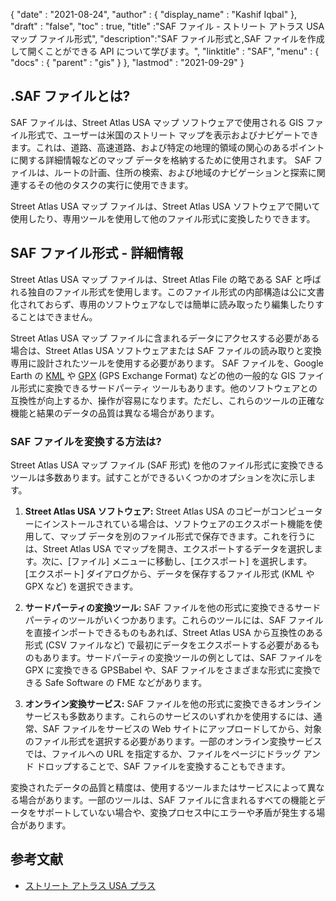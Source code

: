 {
  "date" : "2021-08-24",
  "author" : {
    "display_name" : "Kashif Iqbal"
},
  "draft" : "false",
  "toc" : true,
  "title" :"SAF ファイル - ストリート アトラス USA マップ ファイル形式",
  "description":"SAF ファイル形式と,SAF ファイルを作成して開くことができる API について学びます。",
  "linktitle" : "SAF",
  "menu" : {
    "docs" : {
      "parent" : "gis"
}
},
  "lastmod" : "2021-09-29"
}

## .SAF ファイルとは?

SAF ファイルは、Street Atlas USA マップ ソフトウェアで使用される GIS ファイル形式で、ユーザーは米国のストリート マップを表示およびナビゲートできます。これは、道路、高速道路、および特定の地理的領域の関心のあるポイントに関する詳細情報などのマップ データを格納するために使用されます。 SAF ファイルは、ルートの計画、住所の検索、および地域のナビゲーションと探索に関連するその他のタスクの実行に使用できます。

Street Atlas USA マップ ファイルは、Street Atlas USA ソフトウェアで開いて使用したり、専用ツールを使用して他のファイル形式に変換したりできます。

## SAF ファイル形式 - 詳細情報

Street Atlas USA マップ ファイルは、Street Atlas File の略である SAF と呼ばれる独自のファイル形式を使用します。このファイル形式の内部構造は公に文書化されておらず、専用のソフトウェアなしでは簡単に読み取ったり編集したりすることはできません。

Street Atlas USA マップ ファイルに含まれるデータにアクセスする必要がある場合は、Street Atlas USA ソフトウェアまたは SAF ファイルの読み取りと変換専用に設計されたツールを使用する必要があります。 SAF ファイルを、Google Earth の [KML](/ja/gis/kml/) や [GPX](/ja/gis/gpx/) (GPS Exchange Format) などの他の一般的な GIS ファイル形式に変換できるサードパーティ ツールもあります。他のソフトウェアとの互換性が向上するか、操作が容易になります。ただし、これらのツールの正確な機能と結果のデータの品質は異なる場合があります。

### SAF ファイルを変換する方法は?

Street Atlas USA マップ ファイル (SAF 形式) を他のファイル形式に変換できるツールは多数あります。試すことができるいくつかのオプションを次に示します。

1. **Street Atlas USA ソフトウェア:** Street Atlas USA のコピーがコンピューターにインストールされている場合は、ソフトウェアのエクスポート機能を使用して、マップ データを別のファイル形式で保存できます。これを行うには、Street Atlas USA でマップを開き、エクスポートするデータを選択します。次に、[ファイル] メニューに移動し、[エクスポート] を選択します。 [エクスポート] ダイアログから、データを保存するファイル形式 (KML や GPX など) を選択できます。

1. **サードパーティの変換ツール:** SAF ファイルを他の形式に変換できるサードパーティのツールがいくつかあります。これらのツールには、SAF ファイルを直接インポートできるものもあれば、Street Atlas USA から互換性のある形式 (CSV ファイルなど) で最初にデータをエクスポートする必要があるものもあります。サードパーティの変換ツールの例としては、SAF ファイルを GPX に変換できる GPSBabel や、SAF ファイルをさまざまな形式に変換できる Safe Software の FME などがあります。

1. **オンライン変換サービス:** SAF ファイルを他の形式に変換できるオンライン サービスも多数あります。これらのサービスのいずれかを使用するには、通常、SAF ファイルをサービスの Web サイトにアップロードしてから、対象のファイル形式を選択する必要があります。一部のオンライン変換サービスでは、ファイルへの URL を指定するか、ファイルをページにドラッグ アンド ドロップすることで、SAF ファイルを変換することもできます。

変換されたデータの品質と精度は、使用するツールまたはサービスによって異なる場合があります。一部のツールは、SAF ファイルに含まれるすべての機能とデータをサポートしていない場合や、変換プロセス中にエラーや矛盾が発生する場合があります。

## 参考文献

* [ストリート アトラス USA プラス](https://www.oit.va.gov/Services/TRM/ToolPage.aspx?tid=9380)

